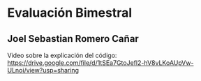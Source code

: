# Evaluación Bimestral
## Joel Sebastian Romero Cañar

Video sobre la explicación del código: 
https://drive.google.com/file/d/1tSEa7GtoJefl2-hV8vLKoAUpVw-ULnoi/view?usp=sharing
